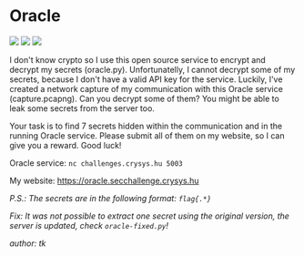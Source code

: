 # Oracle
![](https://img.shields.io/badge/hard-gray)
![](https://img.shields.io/badge/fixed-gray)
![](https://img.shields.io/badge/fixed^2-gray)

I don't know crypto so I use this open source service to encrypt and decrypt my secrets (oracle.py). Unfortunatelly, I cannot decrypt some of my secrets, because I don't have a valid API key for the service. Luckily, I've created a network capture of my communication with this Oracle service (capture.pcapng). Can you decrypt some of them? You might be able to leak some secrets from the server too.

Your task is to find 7 secrets hidden within the communication and in the running Oracle service. Please submit all of them on my website, so I can give you a reward. Good luck!

Oracle service: `nc challenges.crysys.hu 5003`

My website: https://oracle.secchallenge.crysys.hu

*P.S.: The secrets are in the following format: `flag{.*}`*

*Fix: It was not possible to extract one secret using the original version, the server is updated, check `oracle-fixed.py`!*

*author: tk*
